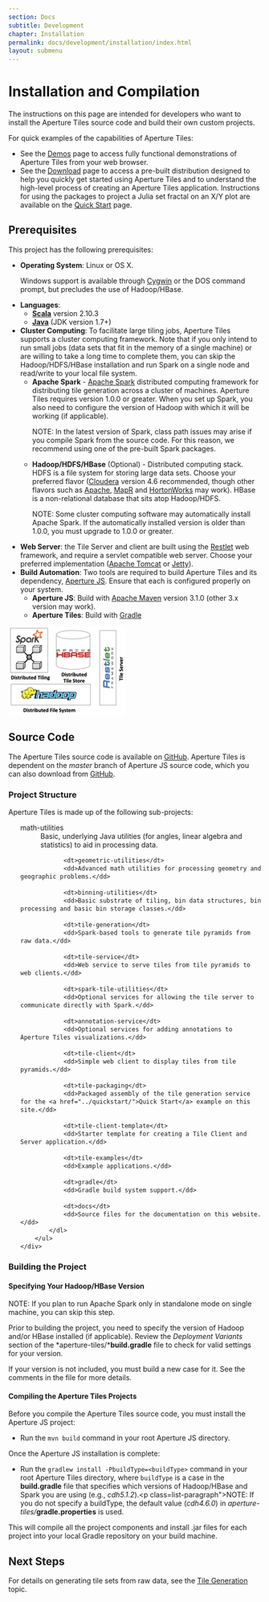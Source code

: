 ```yaml
---
section: Docs
subtitle: Development
chapter: Installation
permalink: docs/development/installation/index.html
layout: submenu
---
```


Installation and Compilation
============================

The instructions on this page are intended for developers who want to install the Aperture Tiles source code and build their own custom projects.

For quick examples of the capabilities of Aperture Tiles:

- See the [Demos](../../../demos/) page to access fully functional demonstrations of Aperture Tiles from your web browser.
- See the [Download](../../../download) page to access a pre-built distribution designed to help you quickly get started using Aperture Tiles and to understand the high-level process of creating an Aperture Tiles application. Instructions for using the packages to project a Julia set fractal on an X/Y plot are available on the [Quick Start](../quickstart) page. 

## <a name="prerequisites"></a> Prerequisites ##

This project has the following prerequisites:

- **Operating System**: Linux or OS X. <p class="list-paragraph">Windows support is available through [Cygwin](https://cygwin.com/) or the DOS command prompt, but precludes the use of Hadoop/HBase.</p>
- **Languages**:
	-   [**Scala**](http://www.scala-lang.org/) version 2.10.3
	-   [**Java**](http://www.java.com/) (JDK version 1.7+)
- **Cluster Computing**: To facilitate large tiling jobs, Aperture Tiles supports a cluster computing framework. Note that if you only intend to run small jobs (data sets that fit in the memory of a single machine) or are willing to take a long time to complete them, you can skip the Hadoop/HDFS/HBase installation and run Spark on a single node and read/write to your local file system.
	-   **Apache Spark** - [Apache Spark](http://spark.incubator.apache.org/) distributed computing framework for distributing tile generation across a cluster of machines.  Aperture Tiles requires version 1.0.0 or greater. When you set up Spark, you also need to configure the version of Hadoop with which it will be working (if applicable). <p class="list-paragraph">NOTE: In the latest version of Spark, class path issues may arise if you compile Spark from the source code. For this reason, we recommend using one of the pre-built Spark packages.</p>
	-   **Hadoop/HDFS/HBase** (Optional) - Distributed computing stack.  HDFS is a file system for storing large data sets. Choose your preferred flavor  ([Cloudera](http://www.cloudera.com/content/cloudera/en/products/cdh.html) version 4.6 recommended, though other flavors such as [Apache](http://hadoop.apache.org/docs/r1.2.1/index.html), [MapR](http://www.mapr.com/products/apache-hadoop) and [HortonWorks](http://hortonworks.com/) may work). HBase is a non-relational database that sits atop Hadoop/HDFS.<p class="list-paragraph">NOTE: Some cluster computing software may automatically install Apache Spark. If the automatically installed version is older than 1.0.0, you must upgrade to 1.0.0 or greater.</p>
-  **Web Server**: the Tile Server and client are built using the [Restlet](http://restlet.org/) web framework, and require a servlet compatible web server. Choose your preferred implementation ([Apache Tomcat](http://tomcat.apache.org/) or [Jetty](http://www.eclipse.org/jetty/)).
-   **Build Automation**: Two tools are required to build Aperture Tiles and its dependency, [Aperture JS](http://aperturejs.com). Ensure that each is configured properly on your system. 
	- **Aperture JS**: Build with [Apache Maven](http://maven.apache.org/) version 3.1.0 (other 3.x version may work).
	- **Aperture Tiles**: Build with [Gradle](http://www.gradle.org/)

<img src="../../../img/architecture.png" class="screenshot" alt="Aperture Tiles Architecture Diagram"/>

## <a name="source-code"></a> Source Code ##

The Aperture Tiles source code is available on [GitHub](https://github.com/oculusinfo/aperture-tiles/tree/master). Aperture Tiles is dependent on the *master* branch of Aperture JS source code, which you can also download from [GitHub](https://github.com/oculusinfo/aperturejs/tree/master).

### <a name="project-structure"></a> Project Structure ###

Aperture Tiles is made up of the following sub-projects:

<div class="details props">
	<div class="innerProps">
		<ul class="methodDetail" id="MethodDetail">
			<dl class="detailList params">
				<dt>math-utilities</dt>
				<dd>Basic, underlying Java utilities (for angles, linear algebra and statistics) to aid in processing data.</dd>
				
				<dt>geometric-utilities</dt>
				<dd>Advanced math utilities for processing geometry and geographic problems.</dd>
				
				<dt>binning-utilities</dt>
				<dd>Basic substrate of tiling, bin data structures, bin processing and basic bin storage classes.</dd>
				
				<dt>tile-generation</dt>
				<dd>Spark-based tools to generate tile pyramids from raw data.</dd>
				
				<dt>tile-service</dt>
				<dd>Web service to serve tiles from tile pyramids to web clients.</dd>
				
				<dt>spark-tile-utilities</dt>
				<dd>Optional services for allowing the tile server to communicate directly with Spark.</dd>
				
				<dt>annotation-service</dt>
				<dd>Optional services for adding annotations to Aperture Tiles visualizations.</dd>
				
				<dt>tile-client</dt>
				<dd>Simple web client to display tiles from tile pyramids.</dd>
				
				<dt>tile-packaging</dt>
				<dd>Packaged assembly of the tile generation service for the <a href="../quickstart/">Quick Start</a> example on this site.</dd>
				
				<dt>tile-client-template</dt>
				<dd>Starter template for creating a Tile Client and Server application.</dd>
				
				<dt>tile-examples</dt>
				<dd>Example applications.</dd>
				
				<dt>gradle</dt>
				<dd>Gradle build system support.</dd>
				
				<dt>docs</dt>
				<dd>Source files for the documentation on this website.</dd>
			</dl>
		</ul>
	</div>
</div>
 
### <a name="building-project"></a> Building the Project ###

#### <a name="hbase-version"></a> Specifying Your Hadoop/HBase Version ####

NOTE: If you plan to run Apache Spark only in standalone mode on single machine, you can skip this step.

Prior to building the project, you need to specify the version of Hadoop and/or HBase installed (if applicable). Review the *Deployment Variants* section of the *aperture-tiles/***build.gradle** file to check for valid settings for your version.

If your version is not included, you must build a new case for it. See the comments in the file for more details.

#### <a name="compiling"></a> Compiling the Aperture Tiles Projects ####

Before you compile the Aperture Tiles source code, you must install the Aperture JS project:

- Run the `mvn build` command in your root Aperture JS directory.

Once the Aperture JS installation is complete:

- Run the `gradlew install -PbuildType=<buildType>` command in your root Aperture Tiles directory, where `buildType` is a case in the **build.gradle** file that specifies which versions of Hadoop/HBase and Spark you are using (e.g., *cdh5.1.2*).<p class=list-paragraph">NOTE: If you do not specify a buildType, the default value (<em>cdh4.6.0</em>) in <em>aperture-tiles/</em><strong>gradle.properties</strong> is used.</p>

This will compile all the project components and install .jar files for each project into your local Gradle repository on your build machine.

## <a name="next-steps"></a> Next Steps ##

For details on generating tile sets from raw data, see the [Tile Generation](../generation) topic.